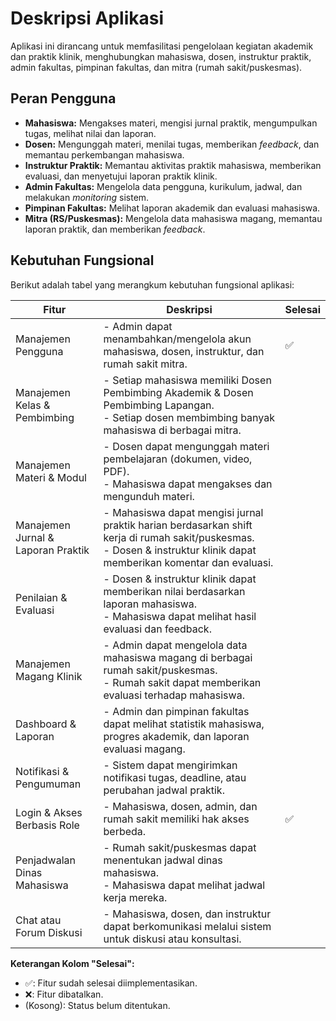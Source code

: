 # Deskripsi Aplikasi

Aplikasi ini dirancang untuk memfasilitasi pengelolaan kegiatan akademik dan praktik klinik, menghubungkan mahasiswa, dosen, instruktur praktik, admin fakultas, pimpinan fakultas, dan mitra (rumah sakit/puskesmas).

## Peran Pengguna

-   **Mahasiswa:** Mengakses materi, mengisi jurnal praktik, mengumpulkan tugas, melihat nilai dan laporan.
-   **Dosen:** Mengunggah materi, menilai tugas, memberikan _feedback_, dan memantau perkembangan mahasiswa.
-   **Instruktur Praktik:** Memantau aktivitas praktik mahasiswa, memberikan evaluasi, dan menyetujui laporan praktik klinik.
-   **Admin Fakultas:** Mengelola data pengguna, kurikulum, jadwal, dan melakukan _monitoring_ sistem.
-   **Pimpinan Fakultas:** Melihat laporan akademik dan evaluasi mahasiswa.
-   **Mitra (RS/Puskesmas):** Mengelola data mahasiswa magang, memantau laporan praktik, dan memberikan _feedback_.

## Kebutuhan Fungsional

Berikut adalah tabel yang merangkum kebutuhan fungsional aplikasi:

| Fitur                                | Deskripsi                                                                 | Selesai |
|--------------------------------------|---------------------------------------------------------------------------|---------|
| Manajemen Pengguna                   | - Admin dapat menambahkan/mengelola akun mahasiswa, dosen, instruktur, dan rumah sakit mitra. |   ✅      |
| Manajemen Kelas & Pembimbing         | - Setiap mahasiswa memiliki Dosen Pembimbing Akademik & Dosen Pembimbing Lapangan. <br> - Setiap dosen membimbing banyak mahasiswa di berbagai mitra. |         |
| Manajemen Materi & Modul             | - Dosen dapat mengunggah materi pembelajaran (dokumen, video, PDF). <br> - Mahasiswa dapat mengakses dan mengunduh materi. |         |
| Manajemen Jurnal & Laporan Praktik   | - Mahasiswa dapat mengisi jurnal praktik harian berdasarkan shift kerja di rumah sakit/puskesmas. <br> - Dosen & instruktur klinik dapat memberikan komentar dan evaluasi. |         |
| Penilaian & Evaluasi                 | - Dosen & instruktur klinik dapat memberikan nilai berdasarkan laporan mahasiswa. <br> - Mahasiswa dapat melihat hasil evaluasi dan feedback. |         |
| Manajemen Magang Klinik              | - Admin dapat mengelola data mahasiswa magang di berbagai rumah sakit/puskesmas. <br> - Rumah sakit dapat memberikan evaluasi terhadap mahasiswa. |         |
| Dashboard & Laporan                  | - Admin dan pimpinan fakultas dapat melihat statistik mahasiswa, progres akademik, dan laporan evaluasi magang. |         |
| Notifikasi & Pengumuman              | - Sistem dapat mengirimkan notifikasi tugas, deadline, atau perubahan jadwal praktik. |         |
| Login & Akses Berbasis Role          | - Mahasiswa, dosen, admin, dan rumah sakit memiliki hak akses berbeda. | ✅       |
| Penjadwalan Dinas Mahasiswa          | - Rumah sakit/puskesmas dapat menentukan jadwal dinas mahasiswa. <br> - Mahasiswa dapat melihat jadwal kerja mereka. |         |
| Chat atau Forum Diskusi              | - Mahasiswa, dosen, dan instruktur dapat berkomunikasi melalui sistem untuk diskusi atau konsultasi. |         |


**Keterangan Kolom "Selesai":**

-   ✅: Fitur sudah selesai diimplementasikan.
-   ❌: Fitur dibatalkan.
-   (Kosong): Status belum ditentukan.
